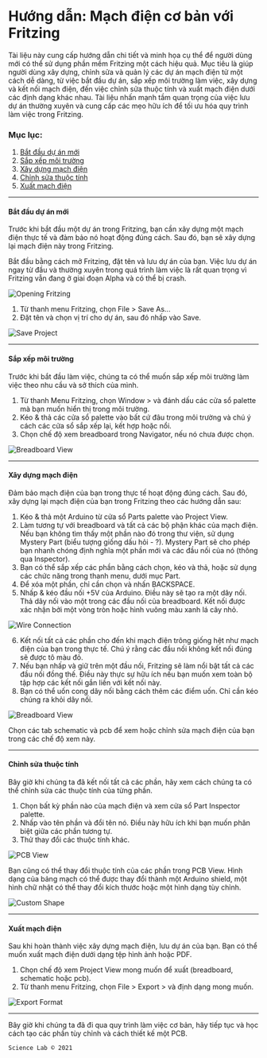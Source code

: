 # Hướng dẫn: Mạch điện cơ bản với Fritzing

Tài liệu này cung cấp hướng dẫn chi tiết và minh họa cụ thể để người dùng mới có thể sử dụng phần mềm Fritzing một cách hiệu quả. Mục tiêu là giúp người dùng xây dựng, chỉnh sửa và quản lý các dự án mạch điện tử một cách dễ dàng, từ việc bắt đầu dự án, sắp xếp môi trường làm việc, xây dựng và kết nối mạch điện, đến việc chỉnh sửa thuộc tính và xuất mạch điện dưới các định dạng khác nhau. Tài liệu nhấn mạnh tầm quan trọng của việc lưu dự án thường xuyên và cung cấp các mẹo hữu ích để tối ưu hóa quy trình làm việc trong Fritzing.

### Mục lục:
1. [Bắt đầu dự án mới](#bắt-đầu-dự-án-mới)
2. [Sắp xếp môi trường](#sắp-xếp-môi-trường)
3. [Xây dựng mạch điện](#xây-dựng-mạch-điện)
4. [Chỉnh sửa thuộc tính](#chỉnh-sửa-thuộc-tính)
5. [Xuất mạch điện](#xuất-mạch-điện)

---

#### Bắt đầu dự án mới

Trước khi bắt đầu một dự án trong Fritzing, bạn cần xây dựng một mạch điện thực tế và đảm bảo nó hoạt động đúng cách. Sau đó, bạn sẽ xây dựng lại mạch điện này trong Fritzing.

Bắt đầu bằng cách mở Fritzing, đặt tên và lưu dự án của bạn. Việc lưu dự án ngay từ đầu và thường xuyên trong quá trình làm việc là rất quan trọng vì Fritzing vẫn đang ở giai đoạn Alpha và có thể bị crash.

![Opening Fritzing](https://fritzing.org/assets/uploads/fritzing__png_versions/small_Fritzing_-ac262c919045f26241d180ddb2cd1a4dee94fc645bb427341888e5822b747bea.png)

1. Từ thanh menu Fritzing, chọn File > Save As...
2. Đặt tên và chọn vị trí cho dự án, sau đó nhấp vào Save.

![Save Project](https://fritzing.org/assets/uploads/learning/building_circuit/building_circuit_1_jpg_versions/big_building_circuit_1-ba077c31b7230289c7c73ee8805e52c541f395b2a4898645b1cf76da46376a14.jpg)

---

#### Sắp xếp môi trường

Trước khi bắt đầu làm việc, chúng ta có thể muốn sắp xếp môi trường làm việc theo nhu cầu và sở thích của mình.

1. Từ thanh Menu Fritzing, chọn Window > và đánh dấu các cửa sổ palette mà bạn muốn hiển thị trong môi trường.
2. Kéo & thả các cửa sổ palette vào bất cứ đâu trong môi trường và chú ý cách các cửa sổ sắp xếp lại, kết hợp hoặc nổi.
3. Chọn chế độ xem breadboard trong Navigator, nếu nó chưa được chọn.

![Breadboard View](https://fritzing.org/assets/uploads/learning/building_circuit/building_circuit_2_jpg_versions/big_building_circuit_2-efb2f46d2591c023d0955cbfadbcf611cfd5f647d53ced2e051759e0bbc1083c.jpg)

---

#### Xây dựng mạch điện

Đảm bảo mạch điện của bạn trong thực tế hoạt động đúng cách. Sau đó, xây dựng lại mạch điện của bạn trong Fritzing theo các hướng dẫn sau:

1. Kéo & thả một Arduino từ cửa sổ Parts palette vào Project View.
2. Làm tương tự với breadboard và tất cả các bộ phận khác của mạch điện. Nếu bạn không tìm thấy một phần nào đó trong thư viện, sử dụng Mystery Part (biểu tượng giống dấu hỏi - ?). Mystery Part sẽ cho phép bạn nhanh chóng định nghĩa một phần mới và các đầu nối của nó (thông qua Inspector).
3. Bạn có thể sắp xếp các phần bằng cách chọn, kéo và thả, hoặc sử dụng các chức năng trong thanh menu, dưới mục Part.
4. Để xóa một phần, chỉ cần chọn và nhấn BACKSPACE.
5. Nhấp & kéo đầu nối +5V của Arduino. Điều này sẽ tạo ra một dây nối. Thả dây nối vào một trong các đầu nối của breadboard. Kết nối được xác nhận bởi một vòng tròn hoặc hình vuông màu xanh lá cây nhỏ.

![Wire Connection](https://fritzing.org/assets/uploads/learning/building_circuit/building_circuit_3_jpg_versions/big_building_circuit_3-c18bd67032071e59b43640caa8508ec6659e4caa7b50658eff53c8d3b752b961.jpg)

6. Kết nối tất cả các phần cho đến khi mạch điện trông giống hệt như mạch điện của bạn trong thực tế. Chú ý rằng các đầu nối không kết nối đúng sẽ được tô màu đỏ.
7. Nếu bạn nhấp và giữ trên một đầu nối, Fritzing sẽ làm nổi bật tất cả các đầu nối đồng thế. Điều này thực sự hữu ích nếu bạn muốn xem toàn bộ tập hợp các kết nối gắn liền với kết nối này.
8. Bạn có thể uốn cong dây nối bằng cách thêm các điểm uốn. Chỉ cần kéo chúng ra khỏi dây nối.

![Breadboard View](https://fritzing.org/assets/uploads/learning/building_circuit/building_circuit_4_jpg_versions/big_building_circuit_4-9a4013e895ec59d601585395067a102528de39f14dcabd63df8b6a10974429c8.jpg)

Chọn các tab schematic và pcb để xem hoặc chỉnh sửa mạch điện của bạn trong các chế độ xem này.

---

#### Chỉnh sửa thuộc tính

Bây giờ khi chúng ta đã kết nối tất cả các phần, hãy xem cách chúng ta có thể chỉnh sửa các thuộc tính của từng phần.

1. Chọn bất kỳ phần nào của mạch điện và xem cửa sổ Part Inspector palette.
2. Nhấp vào tên phần và đổi tên nó. Điều này hữu ích khi bạn muốn phân biệt giữa các phần tương tự.
3. Thử thay đổi các thuộc tính khác.

![PCB View](https://fritzing.org/assets/uploads/learning/building_circuit/building_circuit_5_jpg_versions/big_building_circuit_5-f997dc8ecb28eac8d6c7468b531526eaab6b42e6be88eac100d0630da2817bae.jpg)

Bạn cũng có thể thay đổi thuộc tính của các phần trong PCB View. Hình dạng của bảng mạch có thể được thay đổi thành một Arduino shield, một hình chữ nhật có thể thay đổi kích thước hoặc một hình dạng tùy chỉnh.

![Custom Shape](https://fritzing.org/assets/uploads/learning/building_circuit/building_circuit_6_jpg_versions/big_building_circuit_6-bb60e3b4d0bb3467edcf8c80f7468c6cec139ca1886a37c32d38da56584170e6.jpg)

---

#### Xuất mạch điện

Sau khi hoàn thành việc xây dựng mạch điện, lưu dự án của bạn. Bạn có thể muốn xuất mạch điện dưới dạng tệp hình ảnh hoặc PDF.

1. Chọn chế độ xem Project View mong muốn để xuất (breadboard, schematic hoặc pcb).
2. Từ thanh menu Fritzing, chọn File > Export > và định dạng mong muốn.

![Export Format](https://fritzing.org/assets/uploads/learning/building_circuit/building_circuit_7_jpg_versions/big_building_circuit_7-00569767fde7d9f1264a1d7188cf43ec5359c11204ecdec761eb45a818960b63.jpg)

---

Bây giờ khi chúng ta đã đi qua quy trình làm việc cơ bản, hãy tiếp tục và học cách tạo các phần tùy chỉnh và cách thiết kế một PCB.

```
Science Lab © 2021
```
